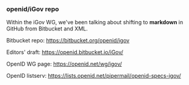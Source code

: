### openid/iGov repo
Within the iGov WG, we've been talking about shifting to **markdown** in GitHub from Bitbucket and XML.


Bitbucket repo: https://bitbucket.org/openid/igov 

Editors' draft: https://openid.bitbucket.io/iGov/

OpenID WG page: https://openid.net/wg/igov/

OpenID listserv: https://lists.openid.net/pipermail/openid-specs-igov/
